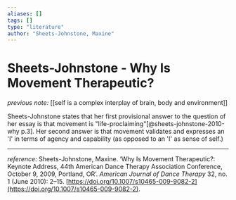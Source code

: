 ```yaml
---
aliases: []
tags: []
type: "literature"
author: "Sheets-Johnstone, Maxine"
---
```


#  Sheets-Johnstone - Why Is Movement Therapeutic?

_previous note:_ [[self is a complex interplay of brain, body and environment]]

Sheets-Johnstone states that her first provisional answer to the question of her essay is that movement is "life-proclaiming"[@sheets-johnstone-2010-why p.3]. Her second answer is that movement validates and expresses an 'I' in terms of agency and capability (as opposed to an 'I' as sense of self.)

---

_reference:_ Sheets-Johnstone, Maxine. ‘Why Is Movement Therapeutic?: Keynote Address, 44th American Dance Therapy Association Conference, October 9, 2009, Portland, OR’. _American Journal of Dance Therapy_ 32, no. 1 (June 2010): 2–15. [https://doi.org/10.1007/s10465-009-9082-2](https://doi.org/10.1007/s10465-009-9082-2).